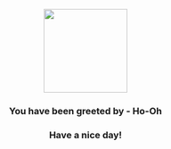 <p align="center">
            <img src="https://raw.githubusercontent.com/PokeAPI/sprites/master/sprites/pokemon/250.png" width="150" height="150">
          </p>
          <h3 align="center">You have been greeted by - <b>Ho-Oh</b></h3>
          <h3 align="center">Have a nice day!</h3>
        